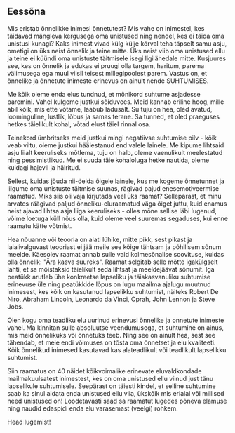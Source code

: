 ## Eessõna

Mis eristab õnnelikke inimesi õnnetutest? Mis vahe on inimestel, kes täidavad mängleva kergusega oma unistused ning nendel, kes ei täida oma unistusi kunagi? Kaks inimest vivad külg külje kõrval teha täpselt samu asju, ometigi on üks neist õnnelik ja teine mitte. Üks neist viib oma unistused ellu ja teine ei küündi oma unistuste täitmisele isegi ligilähedale mitte. Kusjuures see, kes on õnnelik ja edukas ei pruugi olla targem, haritum, parema välimusega ega muul viisil teisest millegipoolest parem. Vastus on, et õnnelike ja õnnetute inimeste erinevus on ainult nende SUHTUMISES.

Me kõik oleme enda elus tundnud, et mõnikord suhtume asjadesse paremini. Vahel kulgeme justkui sõiduvees. Meid kannab eriline hoog, mille abil kõik, mis ette võtame, laabub ladusalt. Su tuju on hea, oled avatud, loominguline, lustlik, lõbus ja samas terane. Sa tunned, et oled praeguses hetkes täielikult kohal, võtad elust täiel rinnal osa.

Teinekord ümbritseks meid justkui mingi negatiivse suhtumise pilv - kõik veab viltu, oleme justkui häälestanud end valele lainele. Me kipume lihtsaid asju liialt keeruliseks mõtlema, tuju on halb, oleme vaenulikult meelestatud ning pessimistlikud. Me ei suuda täie kohaloluga hetke nautida, oleme kuidagi hajevil ja häiritud.

Sellest, kuidas jõuda nii-öelda õigele lainele, kus me kogeme õnnetunnet ja liigume oma unistuste täitmise suunas, rägivad pajud enesemotiveermise raamatud. Miks siis oli vaja kirjutada veel üks raamat? Sellepärast, et minu arvates räägivad paljud õnneliku-eluraamatud väga õiget juttu, kuid enamus neist ajavad lihtsa asja liiga keeruliseks - olles mõne sellise läbi lugenud, võime loetuga küll nõus olla, kuid oleme veel suuremas segaduses, kui enne raamatu kätte võtmist. 

Hea nõuanne või teooria on alati lühike, mitte pikk, sest pikast ja laialivalguvast teooriast ei jää meile see kõige tähtsam ja põhilisem sõnum meelde. Käesolev raamat annab sulle vaid kolmesõnalise soovituse, kuidas olla õnnelik: "Ära kasva suureks". Raamat selgitab selle mõtte igakülgselt lahti, et sa mõistaksid täielikult seda lihtsat ja meeldejäävat sõnumit. Iga peatükk arutleb ühe konkreetse lapseliku ja täiskasvanuliku suhtumise erinevuse üle ning peatükkide lõpus on lugu maailma ajalugu muutnud inimesest, kes kõik on kasutanud lapselikku suhtumist, näiteks Robert De Niro, Abraham Lincoln, Leonardo da Vinci, Oprah, John Lennon ja Steve Jobs.

Olen kogu oma teadliku elu uurinud erinevusi õnnelike ja onnetute inimeste vahel. Ma kinnitan sulle absoluutse veendumusega, et suhtumine on ainus, mis meid õnnelikuks või õnnetuks teeb. Ning see on ainult hea, sest see tähendab, et meie endi võimuses on tõsta oma õnnetset ja elu kvaliteeti. Kõik õnnelikud inimesed kasutavad kas alateadlikult või teadlikult lapselikku suhtumist.

Siin raamatus on 40 näidet kõikvoimalike erinevate eluvaldkondade mailmakuulsatest inimestest, kes on oma unistused ellu viinud just tänu lapselikule suhtumisele. Seepärast on täiesti kindel, et selline suhtumine saab ka sinul aidata enda unistused ellu viia, ükskõik mis erialal või millised need unistused on! Loodetavasti saad sa raamatut lugedes põneva elamuse ning naudid edaspidi enda elu varasemast (veelgi) rohkem.

Head lugemist!
